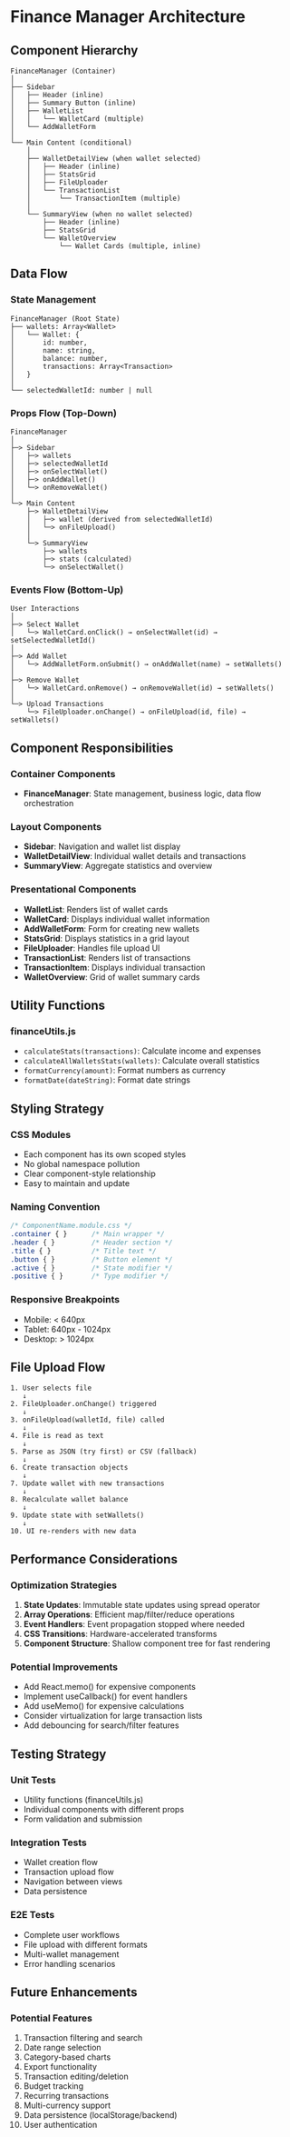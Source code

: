 # Finance Manager Architecture

## Component Hierarchy

```
FinanceManager (Container)
│
├── Sidebar
│   ├── Header (inline)
│   ├── Summary Button (inline)
│   ├── WalletList
│   │   └── WalletCard (multiple)
│   └── AddWalletForm
│
└── Main Content (conditional)
    │
    ├── WalletDetailView (when wallet selected)
    │   ├── Header (inline)
    │   ├── StatsGrid
    │   ├── FileUploader
    │   └── TransactionList
    │       └── TransactionItem (multiple)
    │
    └── SummaryView (when no wallet selected)
        ├── Header (inline)
        ├── StatsGrid
        └── WalletOverview
            └── Wallet Cards (multiple, inline)
```

## Data Flow

### State Management
```
FinanceManager (Root State)
├── wallets: Array<Wallet>
│   └── Wallet: {
│       id: number,
│       name: string,
│       balance: number,
│       transactions: Array<Transaction>
│   }
│
└── selectedWalletId: number | null
```

### Props Flow (Top-Down)
```
FinanceManager
│
├─> Sidebar
│   ├─> wallets
│   ├─> selectedWalletId
│   ├─> onSelectWallet()
│   ├─> onAddWallet()
│   └─> onRemoveWallet()
│
└─> Main Content
    ├─> WalletDetailView
    │   ├─> wallet (derived from selectedWalletId)
    │   └─> onFileUpload()
    │
    └─> SummaryView
        ├─> wallets
        ├─> stats (calculated)
        └─> onSelectWallet()
```

### Events Flow (Bottom-Up)
```
User Interactions
│
├─> Select Wallet
│   └─> WalletCard.onClick() → onSelectWallet(id) → setSelectedWalletId()
│
├─> Add Wallet
│   └─> AddWalletForm.onSubmit() → onAddWallet(name) → setWallets()
│
├─> Remove Wallet
│   └─> WalletCard.onRemove() → onRemoveWallet(id) → setWallets()
│
└─> Upload Transactions
    └─> FileUploader.onChange() → onFileUpload(id, file) → setWallets()
```

## Component Responsibilities

### Container Components
- **FinanceManager**: State management, business logic, data flow orchestration

### Layout Components
- **Sidebar**: Navigation and wallet list display
- **WalletDetailView**: Individual wallet details and transactions
- **SummaryView**: Aggregate statistics and overview

### Presentational Components
- **WalletList**: Renders list of wallet cards
- **WalletCard**: Displays individual wallet information
- **AddWalletForm**: Form for creating new wallets
- **StatsGrid**: Displays statistics in a grid layout
- **FileUploader**: Handles file upload UI
- **TransactionList**: Renders list of transactions
- **TransactionItem**: Displays individual transaction
- **WalletOverview**: Grid of wallet summary cards

## Utility Functions

### financeUtils.js
- `calculateStats(transactions)`: Calculate income and expenses
- `calculateAllWalletsStats(wallets)`: Calculate overall statistics
- `formatCurrency(amount)`: Format numbers as currency
- `formatDate(dateString)`: Format date strings

## Styling Strategy

### CSS Modules
- Each component has its own scoped styles
- No global namespace pollution
- Clear component-style relationship
- Easy to maintain and update

### Naming Convention
```css
/* ComponentName.module.css */
.container { }      /* Main wrapper */
.header { }         /* Header section */
.title { }          /* Title text */
.button { }         /* Button element */
.active { }         /* State modifier */
.positive { }       /* Type modifier */
```

### Responsive Breakpoints
- Mobile: < 640px
- Tablet: 640px - 1024px
- Desktop: > 1024px

## File Upload Flow

```
1. User selects file
   ↓
2. FileUploader.onChange() triggered
   ↓
3. onFileUpload(walletId, file) called
   ↓
4. File is read as text
   ↓
5. Parse as JSON (try first) or CSV (fallback)
   ↓
6. Create transaction objects
   ↓
7. Update wallet with new transactions
   ↓
8. Recalculate wallet balance
   ↓
9. Update state with setWallets()
   ↓
10. UI re-renders with new data
```

## Performance Considerations

### Optimization Strategies
1. **State Updates**: Immutable state updates using spread operator
2. **Array Operations**: Efficient map/filter/reduce operations
3. **Event Handlers**: Event propagation stopped where needed
4. **CSS Transitions**: Hardware-accelerated transforms
5. **Component Structure**: Shallow component tree for fast rendering

### Potential Improvements
- Add React.memo() for expensive components
- Implement useCallback() for event handlers
- Add useMemo() for expensive calculations
- Consider virtualization for large transaction lists
- Add debouncing for search/filter features

## Testing Strategy

### Unit Tests
- Utility functions (financeUtils.js)
- Individual components with different props
- Form validation and submission

### Integration Tests
- Wallet creation flow
- Transaction upload flow
- Navigation between views
- Data persistence

### E2E Tests
- Complete user workflows
- File upload with different formats
- Multi-wallet management
- Error handling scenarios

## Future Enhancements

### Potential Features
1. Transaction filtering and search
2. Date range selection
3. Category-based charts
4. Export functionality
5. Transaction editing/deletion
6. Budget tracking
7. Recurring transactions
8. Multi-currency support
9. Data persistence (localStorage/backend)
10. User authentication

